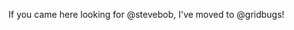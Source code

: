 If you came here looking for @stevebob, I've moved to @gridbugs!

<!---
stevebob/stevebob is a ✨ special ✨ repository because its `README.md` (this file) appears on your GitHub profile.
You can click the Preview link to take a look at your changes.
--->
